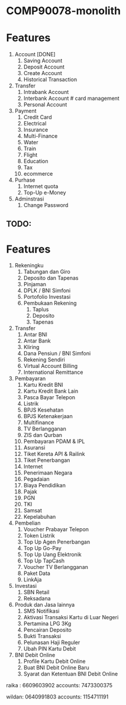 # COMP90078-monolith

# Features
1. Account [DONE]
   1. Saving Account
   2. Deposit Account
   3. Create Account
   4. Historical Transaction
2. Transfer
   1. Intrabank Account
   2. Interbank Account # card management 
   3. Personal Account
3. Payment
   1. Credit Card 
   2. Electrical 
   3. Insurance
   4. Multi-Finance
   5. Water
   6. Train
   7. Flight
   8. Education
   9. Tax
   10. ecommerce
4. Purhase
   1. Internet quota
   2. Top-Up e-Money
5. Adminstrasi 
   1. Change Password

## TODO:

# Features
1. Rekeningku
   1. Tabungan dan Giro
   2. Deposito dan Tapenas
   3. Pinjaman
   4. DPLK / BNI Simfoni
   5. Portofolio Investasi
   6. Pembukaan Rekening
      1. Taplus
      2. Deposito
      3. Tapenas
2. Transfer
   1. Antar BNI
   2. Antar Bank
   3. Kliring
   4. Dana Pensiun / BNI Simfoni
   5. Rekening Sendiri
   6. Virtual Account Billing
   7. International Remittance
3. Pembayaran
   1. Kartu Kredit BNI
   2. Kartu Kredit Bank Lain
   3. Pasca Bayar Telepon
   4. Listrik
   5. BPJS Kesehatan
   6. BPJS Ketenakerjaan
   7. Multifinance
   8. TV Berlangganan
   9. ZIS dan Qurban
   10. Pembayaran PDAM & IPL
   11. Asuransi
   12. Tiket Kereta API & Railink
   13. Tiket Penerbangan
   14. Internet
   15. Penerimaan Negara
   16. Pegadaian 
   17. Biaya Pendidikan
   18. Pajak
   19. PGN
   20. TKI
   21. Samsat
   22. Kepelabuhan
4. Pembelian
   1. Voucher Prabayar Telepon
   2. Token Listrik
   3. Top Up Agen Penerbangan 
   4. Top Up Go-Pay
   5. Top Up Uang Elektronik
   6. Top Up TapCash
   7. Voucher TV Berlangganan
   8. Paket Data
   9. LinkAja
5. Investasi
   1. SBN Retail
   2. Reksadana
6. Produk dan Jasa lainnya
   1. SMS Notifikasi
   2. Aktivasi Transaksi Kartu di Luar Negeri
   3. Pertamina LPG 3Kg
   4. Pencairan Deposito
   5. Bukti Transaksi
   6. Pelunasan Haji Reguler
   7. Ubah PIN Kartu Debit
7. BNI Debit Online
   1. Profile Kartu Debit Online
   2. Buat BNI Debit Online Baru
   3. Syarat dan Ketentuan BNI Debit Online

raika : 6609603902
accounts: 7473300375

wildan: 0640991803
accounts: 1154711191